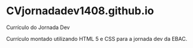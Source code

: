 # CVjornadadev1408.github.io
Currículo do Jornada Dev

Currículo montado utilizando HTML 5 e CSS para a jornada dev da EBAC.
